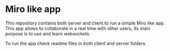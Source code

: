 # Miro like app
This repository contains both server and client to run a simple Miro like app. This app allows to collaborate in a real time with other users, its main purpose is to use and learn websockets.

To run the app check readme files in both client and server folders.

